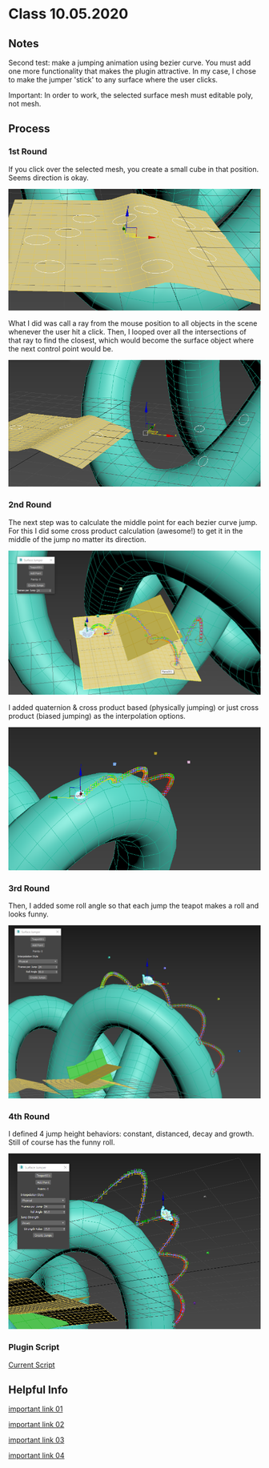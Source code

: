 # Class 10.05.2020

## Notes 

Second test: make a jumping animation using bezier curve. You must add one more functionality that makes the plugin attractive. In my case, I chose to make the jumper 'stick' to any surface where the user clicks.<br />

Important: In order to work, the selected surface mesh must editable poly, not mesh.<br />

## Process

### 1st Round

If you click over the selected mesh, you create a small cube in that position. Seems direction is okay. <br />

![alt text](https://github.com/the-other-mariana/3dsmax-plugins/blob/master/10052020/ray-output-02.png?raw=true) <br />

What I did was call a ray from the mouse position to all objects in the scene whenever the user hit a click. Then, I looped over all the intersections of that ray to find the closest, which would become the surface object where the next control point would be. <br />

![alt text](https://github.com/the-other-mariana/3dsmax-plugins/blob/master/10052020/ray-output-04.png?raw=true) <br />

### 2nd Round

The next step was to calculate the middle point for each bezier curve jump. For this I did some cross product calculation (awesome!) to get it in the middle of the jump no matter its direction. <br />

![alt text](https://github.com/the-other-mariana/3dsmax-plugins/blob/master/10052020/jumper-output-01.png?raw=true) <br />

I added quaternion & cross product based (physically jumping) or just cross product (biased jumping) as the interpolation options. <br />

![alt text](https://github.com/the-other-mariana/3dsmax-plugins/blob/master/10052020/jumper-output-02.png?raw=true) <br />

### 3rd Round

Then, I added some roll angle so that each jump the teapot makes a roll and looks funny. <br />

![alt text](https://github.com/the-other-mariana/3dsmax-plugins/blob/master/10052020/jumper-output-03.png?raw=true) <br />

### 4th Round

I defined 4 jump height behaviors: constant, distanced, decay and growth. Still of course has the funny roll. <br />

![alt text](https://github.com/the-other-mariana/3dsmax-plugins/blob/master/10052020/jumper-output-05.png?raw=true) <br />

### Plugin Script

[Current Script](https://github.com/the-other-mariana/3dsmax-plugins/blob/master/10052020/surface-jumper.ms)


## Helpful Info

[important link 01](https://forums.cgsociety.org/t/getting-explicit-normal-of-a-surface-with-a-ray-intersection/1846022) <br />

[important link 02](https://help.autodesk.com/view/3DSMAX/2016/ENU/?guid=__files_GUID_D1D7EB56_A370_4B07_99B4_BC779FB87CAF_htm) <br />

[important link 03](https://help.autodesk.com/view/3DSMAX/2019/ENU/?guid=GUID-3CF6FA6C-4CEA-4CC4-BACF-B2E40EF28C53) <br />

[important link 04](https://forums.cgsociety.org/t/script-gives-error-at-first-run-attempt-only/1436432) <br />